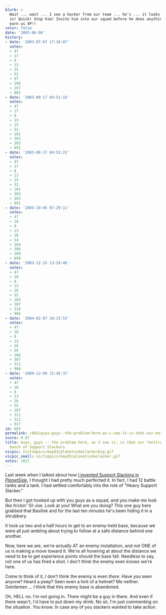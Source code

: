 ```yaml
---
blurb: >
  Wait ... wait ... I see a hacker from our team ... he's ... it looks like he's going
  in! Quick! Stop him! Invite him into our squad before he does anything that could
  earn us XP!!
color: false
date: '2003-06-04'
history:
- date: '2003-07-07 17:10:07'
  votes:
  - 47
  - 17
  - 8
  - 13
  - 25
  - 52
  - 97
  - 296
  - 297
  - 865
- date: '2003-08-17 04:51:16'
  votes:
  - 47
  - 17
  - 8
  - 13
  - 25
  - 52
  - 101
  - 303
  - 305
  - 891
- date: '2003-08-17 04:53:22'
  votes:
  - 47
  - 17
  - 8
  - 13
  - 25
  - 52
  - 101
  - 303
  - 305
  - 891
- date: '2003-10-05 07:29:11'
  votes:
  - 47
  - 18
  - 8
  - 13
  - 26
  - 54
  - 104
  - 306
  - 309
  - 898
- date: '2003-12-15 13:29:46'
  votes:
  - 47
  - 18
  - 8
  - 13
  - 26
  - 55
  - 105
  - 307
  - 310
  - 904
- date: '2004-02-07 10:13:53'
  votes:
  - 47
  - 18
  - 8
  - 13
  - 26
  - 55
  - 106
  - 307
  - 311
  - 908
- date: '2009-12-09 15:45:37'
  votes:
  - 47
  - 18
  - 8
  - 13
  - 26
  - 55
  - 107
  - 311
  - 312
  - 917
id: 603
permalink: /603/guys-guys--the-problem-here-as-i-see-it-is-that-our-entire-team-is-a-bunch-of-support-slackers/
score: 8.67
title: Guys, guys -- the problem here, as I see it, is that our *entire team* is a
  bunch of Support Slackers.
vicpic: victimpics/may03/planetsideslackerbig.gif
vicpic_small: victimpics/may03/planetsideslacker.gif
votes: 1827
---
```


Last week when I talked about how [I invented Support Slacking in
*PlanetSide*](@/victim/601.md), I thought I had pretty much perfected
it. In fact, I had 12 battle ranks and a tank. I had settled comfortably
into the role of "Heavy Support Slacker."

But then I got hooked up with you guys as a squad, and you make me look
like frickin' GI-Joe. Look at you! What are you doing? This one guy here
grabbed that Basilisk and for the last ten minutes he's been hiding it
in a shrubbery.

It took us two and a half hours to get to an enemy-held base, because we
were all just ambling about trying to follow at a safe distance behind
one another.

Now, here we are, we're actually AT an enemy installation, and not ONE
of us is making a move toward it. We're all hovering at about the
distance we need to be to get experience points should the base fall.
Needless to say, not one of us has fired a shot. I don't think the enemy
even knows we're here.

Come to think of it, I don't think the enemy is even *there*. Have you
seen anyone? Heard a peep? Seen even a hint of a helmet? Me neither.
Gentlemen ... I think that this enemy base is abandoned.

Oh, HELL no. I'm not going in. There might be a guy in there. And even
if there wasn't, I'd have to put down my drink. No sir, I'm just
commenting on the situation. You know. In case any of you slackers
wanted to take action.